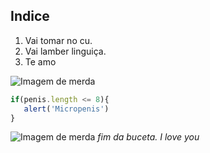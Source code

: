 ## Indice
1. Vai tomar no cu.
2. Vai lamber linguiça.
3. Te amo

![Imagem de merda](/assents/t1.jpeg)
```javascript
if(penis.length <= 8){
   alert('Micropenis')
}
```
![Imagem de merda](/assents/t2.jpeg)
*fim da buceta. I love you*
